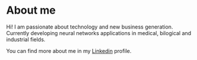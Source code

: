 # About me

Hi! I am passionate about technology and new business generation. Currently developing neural networks applications in medical, bilogical and industrial fields.

You can find more about me in my [Linkedin](https://www.linkedin.com/in/pattori/) profile.
